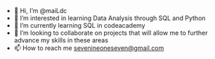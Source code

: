 - 👋 Hi, I’m @maiLdc
- 👀 I’m interested in learning Data Analysis through SQL and Python
- 🌱 I’m currently learning SQL in codeacademy
- 💞️ I’m looking to collaborate on projects that will allow me to further advance my skills in these areas
- 📫 How to reach me sevenineoneseven@gmail.com

<!---
maiLdc/maiLdc is a ✨ special ✨ repository because its `README.md` (this file) appears on your GitHub profile.
You can click the Preview link to take a look at your changes.
--->
